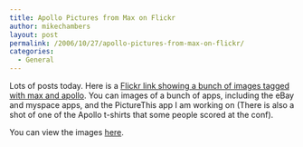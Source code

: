 ```yaml
---
title: Apollo Pictures from Max on Flickr
author: mikechambers
layout: post
permalink: /2006/10/27/apollo-pictures-from-max-on-flickr/
categories:
  - General
---
```



Lots of posts today. Here is a [Flickr link showing a bunch of images tagged with max and apollo][1]. You can images of a bunch of apps, including the eBay and myspace apps, and the PictureThis app I am working on (There is also a shot of one of the Apollo t-shirts that some people scored at the conf).

You can view the images [here][1].

 [1]: http://www.flickr.com/search/?w=all&q=max+apollo&m=tags